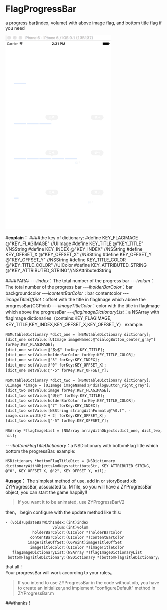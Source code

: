 # FlagProgressBar
a progress bar(index, volume) with above image flag, and bottom title flag if you need


![Alt Text](https://raw.githubusercontent.com/liuzhiyi1992/FlagProgressBar/master/FlagProgressBar/image/display_two.gif)





#**explain：**
####the key of dictionary:
\#define KEY_FLAGIMAGE       @"KEY_FLAGIMAGE"          //UIImage
\#define KEY_TITLE           @"KEY_TITLE"                			//NSString
\#define KEY_INDEX           @"KEY_INDEX"                			//NSString
\#define KEY_OFFSET_X        @"KEY_OFFSET_X"            		//NSString
\#define KEY_OFFSET_Y        @"KEY_OFFSET_Y"             	//NSString
\#define KEY_TITLE_COLOR     @"KEY_TITLE_COLOR"       //UIColor
\#define KEY_ATTRIBUTED_STRING   @"KEY_ATTRIBUTED_STRING"//NSAttributedString

####PARA:
*---iindex*：The total number of the progress bar
*---ivolum*： The total number of the progress bar
*---iholderBarColor*：bar backgroundcolor
*---icontentBarColor*：bar contentcolor
*---iimageTitleOffSet*：offset with the title in flagImage which above the progressBar(CGPoint)
*---iimageTitleColor*：color with the title in flagImage which above the progressBar
*---iflagImageDictionaryList*：a NSArray with flagImage dictionaries（contains:KEY_FLAGIMAGE, KEY_TITLE,KEY_INDEX,KEY_OFFSET_X,KEY_OFFSET_Y） example:
```
NSMutableDictionary *dict_one = [NSMutableDictionary dictionary];
[dict_one setValue:[UIImage imageNamed:@"dialogButton_center_gray"] forKey:KEY_FLAGIMAGE];
[dict_one setValue:@"及格" forKey:KEY_TITLE];
[dict_one setValue:holderBarColor forKey:KEY_TITLE_COLOR];
[dict_one setValue:@"3" forKey:KEY_INDEX];
[dict_one setValue:@"0" forKey:KEY_OFFSET_X];
[dict_one setValue:@"-5" forKey:KEY_OFFSET_Y];

NSMutableDictionary *dict_two = [NSMutableDictionary dictionary];
UIImage *image = [UIImage imageNamed:@"dialogButton_right_gray"];
[dict_two setValue:image forKey:KEY_FLAGIMAGE];
[dict_two setValue:@"满分" forKey:KEY_TITLE];
[dict_two setValue:holderBarColor forKey:KEY_TITLE_COLOR];
[dict_two setValue:@"7" forKey:KEY_INDEX];
[dict_two setValue:[NSString stringWithFormat:@"%0.f", -image.size.width/2 + 2] forKey:KEY_OFFSET_X];
[dict_two setValue:@"-5" forKey:KEY_OFFSET_Y];

NSArray *flagImageList = [NSArray arrayWithObjects:dict_one, dict_two, nil];
```

*---ibottomFlagTitleDictionary*：a NSDictionary with bottomFlagTitle which bottom the progressBar. example:

```
NSDictionary *bottomFlagTitleDict = [NSDictionary dictionaryWithObjectsAndKeys:attributeStr, KEY_ATTRIBUTED_STRING, @"0", KEY_OFFSET_X, @"2", KEY_OFFSET_Y, nil];
```




#**usage：**
The simplest method of use, add in or storyBoard xib ZYProgressBar, associated to. M file, so you will have a ZYProgressBar object, you can start the game happily!!
>If you want it to be animated, use ZYProgressBarV2


then， begin configure with the update method like this:

```
- (void)updateBarWithIndex:(int)index
                     volum:(int)volum
            holderBarColor:(UIColor *)holderBarColor
           contentBarColor:(UIColor *)contentBarColor
          imageTitleOffSet:(CGPoint)imageTitleOffSet
           imageTitleColor:(UIColor *)imageTitleColor
   flagImageDictionaryList:(NSArray *)flagImageDictionaryList
 bottomFlagTitleDictionary:(NSDictionary *)bottomFlagTitleDictionary;
```

that all !  
Your progressBar will work according to your rules。
> If you intend to use ZYProgressBar in the code without xib, you have to create an initializer,and implement "configureDefault" method in ZYProgressBar.m

###thanks ! 